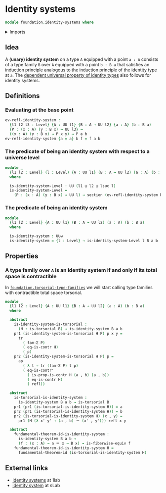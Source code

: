 # Identity systems

```agda
module foundation.identity-systems where
```

<details><summary>Imports</summary>

```agda
open import foundation.action-on-identifications-functions
open import foundation.dependent-pair-types
open import foundation.fundamental-theorem-of-identity-types
open import foundation.universe-levels

open import foundation-core.contractible-types
open import foundation-core.families-of-equivalences
open import foundation-core.identity-types
open import foundation-core.propositions
open import foundation-core.sections
open import foundation-core.torsorial-type-families
open import foundation-core.transport-along-identifications
```

</details>

## Idea

A **(unary) identity system** on a type `A` equipped with a point `a : A`
consists of a type family `B` over `A` equipped with a point `b : B a` that
satisfies an induction principle analogous to the induction principle of the
[identity type](foundation.identity-types.md) at `a`. The
[dependent universal property of identity types](foundation.universal-property-identity-types.md)
also follows for identity systems.

## Definitions

### Evaluating at the base point

```agda
ev-refl-identity-system :
  {l1 l2 l3 : Level} {A : UU l1} {B : A → UU l2} {a : A} (b : B a)
  {P : (x : A) (y : B x) → UU l3} →
  ((x : A) (y : B x) → P x y) → P a b
ev-refl-identity-system {a = a} b f = f a b
```

### The predicate of being an identity system with respect to a universe level

```agda
module _
  {l1 l2 : Level} (l : Level) {A : UU l1} (B : A → UU l2) (a : A) (b : B a)
  where

  is-identity-system-Level : UU (l1 ⊔ l2 ⊔ lsuc l)
  is-identity-system-Level =
    (P : (x : A) (y : B x) → UU l) → section (ev-refl-identity-system b {P})
```

### The predicate of being an identity system

```agda
module _
  {l1 l2 : Level} {A : UU l1} (B : A → UU l2) (a : A) (b : B a)
  where

  is-identity-system : UUω
  is-identity-system = {l : Level} → is-identity-system-Level l B a b
```

## Properties

### A type family over `A` is an identity system if and only if its total space is contractible

In [`foundation.torsorial-type-families`](foundation.torsorial-type-families.md)
we will start calling type families with contractible total space torsorial.

```agda
module _
  {l1 l2 : Level} {A : UU l1} {B : A → UU l2} (a : A) (b : B a)
  where

  abstract
    is-identity-system-is-torsorial :
      (H : is-torsorial B) → is-identity-system B a b
    pr1 (is-identity-system-is-torsorial H P) p x y =
      tr
        ( fam-Σ P)
        ( eq-is-contr H)
        ( p)
    pr2 (is-identity-system-is-torsorial H P) p =
      ap
        ( λ t → tr (fam-Σ P) t p)
        ( eq-is-contr'
          ( is-prop-is-contr H (a , b) (a , b))
          ( eq-is-contr H)
          ( refl))

  abstract
    is-torsorial-is-identity-system :
      is-identity-system B a b → is-torsorial B
    pr1 (pr1 (is-torsorial-is-identity-system H)) = a
    pr2 (pr1 (is-torsorial-is-identity-system H)) = b
    pr2 (is-torsorial-is-identity-system H) (x , y) =
      pr1 (H (λ x' y' → (a , b) ＝ (x' , y'))) refl x y

  abstract
    fundamental-theorem-id-is-identity-system :
      is-identity-system B a b →
      (f : (x : A) → a ＝ x → B x) → is-fiberwise-equiv f
    fundamental-theorem-id-is-identity-system H =
      fundamental-theorem-id (is-torsorial-is-identity-system H)
```

## External links

- [Identity systems](https://1lab.dev/1Lab.Path.IdentitySystem.html) at 1lab
- [identity system](https://ncatlab.org/nlab/show/identity+system) at $n$Lab

